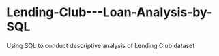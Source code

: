 # Lending-Club---Loan-Analysis-by-SQL
Using SQL to conduct descriptive analysis of Lending Club dataset 
